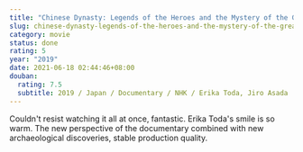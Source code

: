 ```yaml
---
title: "Chinese Dynasty: Legends of the Heroes and the Mystery of the Great Heritage"
slug: chinese-dynasty-legends-of-the-heroes-and-the-mystery-of-the-great-heritage
category: movie
status: done
rating: 5
year: "2019"
date: 2021-06-18 02:44:46+08:00
douban:
  rating: 7.5
  subtitle: 2019 / Japan / Documentary / NHK / Erika Toda, Jiro Asada
---
```


Couldn't resist watching it all at once, fantastic. Erika Toda's smile is so warm. The new perspective of the documentary combined with new archaeological discoveries, stable production quality.
